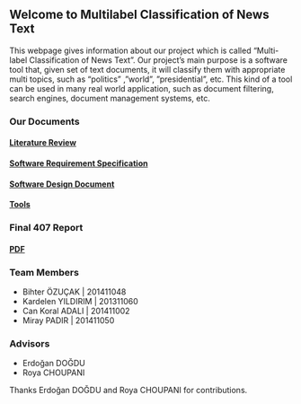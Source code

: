 ## Welcome to Multilabel Classification of News Text 


This webpage gives information about our project which is called “Multi-label Classification of News Text”.
Our project’s main purpose is a software tool that, given set of text documents, it will classify them with appropriate multi topics, such as “politics” ,”world”, ”presidential”,  etc. This kind of a tool can be used in many real world application, such as document filtering, search engines, document management systems, etc.  


### Our Documents
#### [Literature Review](https://github.com/CankayaUniversity/ceng-407-408-Multi-class-Classification-of-News-Text-1-/wiki/Literature-Review)
#### [Software Requirement Specification](https://github.com/CankayaUniversity/ceng-407-408-Multi-class-Classification-of-News-Text-1-/wiki/Software-Requirements-Specification-(SRS))
#### [Software Design Document](https://github.com/CankayaUniversity/ceng-407-408-Multi-class-Classification-of-News-Text-1-/wiki/Software-Design-Document)
#### [Tools](https://github.com/CankayaUniversity/ceng-407-408-Multi-class-Classification-of-News-Text-1-/wiki/Tools)

### Final 407 Report

#### [PDF](https://github.com/CankayaUniversity/ceng-407-408-Multi-class-Classification-of-News-Text-1-/blob/master/Project%20Report.pdf)


### Team Members
- Bihter ÖZUÇAK | 201411048
- Kardelen YILDIRIM | 201311060
- Can Koral ADALI | 201411002
- Miray PADIR | 201411050

### Advisors
- Erdoğan DOĞDU
- Roya CHOUPANI

Thanks Erdoğan DOĞDU and Roya CHOUPANI for contributions.

 
